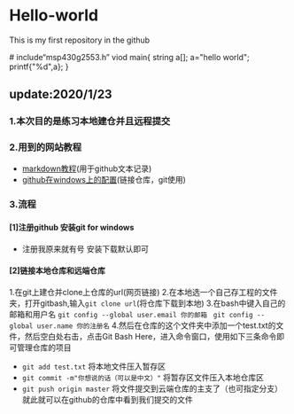 # Hello-world
This is my first repository in the github 



# include“msp430g2553.h”
viod main{
string a[];
a="hello world";
  printf{"%d",a};
}

## update:2020/1/23 
### 1.本次目的是练习本地建仓并且远程提交

### 2.用到的网站教程 
* [markdown教程](https://www.jianshu.com/p/8c1b2b39deb0)(用于github文本记录)
* [github在windows上的配置](https://blog.csdn.net/jal517486222/article/details/79967632)(链接仓库，git使用)

### 3.流程
#### [1]注册github 安装git for windows 
* 注册我原来就有号 安装下载默认即可
#### [2]链接本地仓库和远端仓库
1.在git上建仓并clone上仓库的url(网页链接)
2.在本地选一个自己存工程的文件夹，打开gitbash,输入```git clone url```(将仓库下载到本地)
3.在bash中键入自己的邮箱和用户名 ```git config --global user.email 你的邮箱```  ``` git config --global user.name 你的注册名```
4.然后在仓库的这个文件夹中添加一个test.txt的文件，然后空白处右击，点击Git Bash Here，进入命令窗口，使用如下三条命令即可管理仓库的项目
+ ```git add test.txt```  将本地文件压入暂存区
+ ```git commit -m"你想说的话（可以是中文）"``` 将暂存区文件压入本地仓库区
+ ```git push origin master``` 将文件提交到云端仓库的主支了（也可指定分支）
就此就可以在github的仓库中看到我们提交的文件
